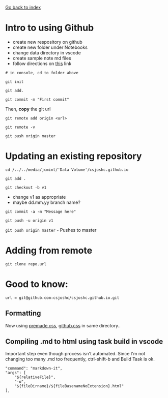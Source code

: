 
<a href="../../index.html">Go back to index</a>

<head>
  <link rel="stylesheet" href="../../css_themes/github.css">
</head>

# Intro to using Github

* create new respository on github 
* create new folder under Notebooks
* change data directory in vscode
* create sample note md files
* follow directions on [this](https://help.github.com/en/articles/adding-an-existing-project-to-github-using-the-command-line) link

`# in console, cd to folder above`

`git init`

`git add.`

`git commit -m "First commit"`

Then, **copy** the git url

`git remote add origin <url>`

`git remote -v`

`git push origin master`

# Updating an existing repository

`cd /../../media/jcmint/'Data Volume'/csjoshc.github.io` 

`git add .`

`git checkout -b v1` 

* change v1 as appropriate
* maybe dd.mm.yy branch name? 




`git commit -a -m "Message here"`

`git push -u origin v1` 

`git push origin master` - Pushes to master


# Adding from remote

`git clone repo.url`

# Good to know: 

`url = git@github.com:csjoshc/csjoshc.github.io.git`

## Formatting 

Now using [premade css](https://gist.github.com/tuzz/3331384), [github.css](github.css) in same directory..

## Compiling .md to html using task build in vscode

Important step even though process isn't automated. Since I'm not changing too many .md too frequently, ctrl-shift-b and Build Task is ok. 

```
"command": "markdown-it",
"args": [
    "${relativeFile}",
    "-o",
    "${fileDirname}/${fileBasenameNoExtension}.html"
],
```